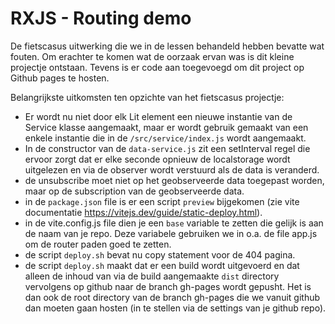 # RXJS - Routing demo

De fietscasus uitwerking die we in de lessen behandeld hebben bevatte wat fouten.
Om erachter te komen wat de oorzaak ervan was is dit kleine projectje ontstaan.
Tevens is er code aan toegevoegd om dit project op Github pages te hosten.

Belangrijkste uitkomsten ten opzichte van het fietscasus projectje:

- Er wordt nu niet door elk Lit element een nieuwe instantie van de Service klasse aangemaakt, maar er wordt gebruik gemaakt van een enkele instantie die in de `/src/service/index.js` wordt aangemaakt.
- In de constructor van de `data-service.js` zit een setInterval regel die ervoor zorgt dat er elke seconde opnieuw de localstorage wordt uitgelezen en via de observer wordt verstuurd als de data is veranderd.
- de unsubscribe moet niet op het geobserveerde data toegepast worden, maar op de subscription van de geobserveerde data.
- in de `package.json` file is er een script `preview` bijgekomen (zie vite documentatie https://vitejs.dev/guide/static-deploy.html).
- in de vite.config.js file dien je een `base` variable te zetten die gelijk is aan de naam van je repo. Deze variabele gebruiken we in o.a. de file app.js om de router paden goed te zetten.
- de script `deploy.sh` bevat nu copy statement voor de 404 pagina.
- de script `deploy.sh` maakt dat er een build wordt uitgevoerd en dat alleen de inhoud van via de build aangemaakte `dist` directory vervolgens op github naar de branch gh-pages wordt gepusht. Het is dan ook de root directory van de branch gh-pages die we vanuit github dan moeten gaan hosten (in te stellen via de settings van je github repo).
